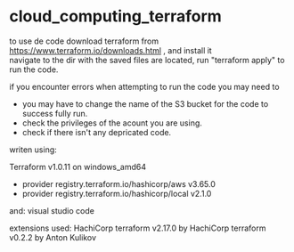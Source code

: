 # cloud_computing_terraform
 
to use de code download terraform from https://www.terraform.io/downloads.html , and install it  
navigate to the dir with the saved files are located, run "terraform apply" to run the code.


if you encounter errors when attempting to run the code you may need to 
  - you may have to change the name of the S3 bucket for the code to success fully run.
  - check the privileges of the acount you are using.
  - check if there isn't any depricated code.


writen using:

Terraform v1.0.11
on windows_amd64
+ provider registry.terraform.io/hashicorp/aws v3.65.0
+ provider registry.terraform.io/hashicorp/local v2.1.0

and:
visual studio code

extensions used:
HachiCorp terraform v2.17.0 by HachiCorp
terraform v0.2.2 by Anton Kulikov
